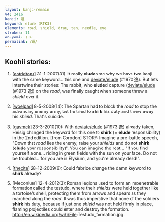 ```yaml
---
layout: kanji-remain
v4: 2416
kanji: 遁
keyword: elude (RTK3)
elements: road, shield, drag, ten, needle, eye
strokes: 11
on-yomi: トン
permalink: /遁/
---
```


## Koohii stories: 

1) [<a href="http://kanji.koohii.com/profile/astridtops">astridtops</a>] 31-1-2007(31): It really<strong> elude</strong>s me why we have two kanji with the same keyword... this one and <a href="http://kanji.koohii.com/study/kanji/1973">deviate/elude</a> (#1973 逸). But lets intertwine their stories: The rabbit, who<strong> elude</strong>d capture (<a href="http://kanji.koohii.com/study/kanji/1973">deviate/elude</a> (#1973 逸)) on the <em>road</em>, was finally caught when someone threw a <em>shield</em> over it.

2) [<a href="http://kanji.koohii.com/profile/woelpad">woelpad</a>] 8-5-2008(14): The Spartan had to block the <em>road</em> to stop the advancing enemy army, but he tried to <strong>shirk</strong> his duty and threw away his <em>shield</em>. That&#039;s suicide.

3) [<a href="http://kanji.koohii.com/profile/gavmck">gavmck</a>] 23-3-2010(10): With <a href="http://kanji.koohii.com/study/kanji/1973">deviate/elude</a> (#1973 逸) already taken, Heisig changed the keyword for this one to <strong>shirk</strong> (= <strong>elude</strong> responsibility) in the 2nd edition. [from Corodon] STORY: Imagine a pre-battle speech, &quot;Down that <em>road</em> lies the enemy, raise your <em>shields</em> and do not <strong>shirk</strong> (<strong>elude</strong> your responsibility)&quot;. You can imagine the rest... &quot;If you find yourself alone... riding in green fields with the sun on your face. Do not be troubled... for you are in Elysium, and you&#039;re already dead!&quot;.

4) [<a href="http://kanji.koohii.com/profile/thecite">thecite</a>] 28-12-2009(6): Could fabrice change the damn keyword to <strong>shirk</strong> already?

5) [<a href="http://kanji.koohii.com/profile/Meconium">Meconium</a>] 12-4-2012(3): Roman legions used to form an impenetrable formation called the testudo, where their <em>shields</em> were held together like a tortoise&#039;s shell, protecting them from arrows and spears as they marched along the <em>road</em>. It was thus imperative that none of the soldiers <strong>shirk</strong> his duty, because if just one <em>shield</em> was not held firmly in place, flaming projectiles could enter and destroy the formation. <a href="http://en.wikipedia.org/wiki/File">http://en.wikipedia.org/wiki/File</a>:Testudo_formation.jpg.

